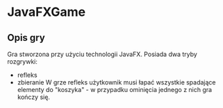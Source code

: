 # JavaFXGame
## Opis gry ##
Gra stworzona przy użyciu technologii JavaFX. Posiada dwa tryby rozgrywki:
- refleks 
- zbieranie 
W grze refleks użytkownik musi łapać wszystkie spadające elementy do "koszyka" - w przypadku ominięcia jednego z nich gra kończy się.
